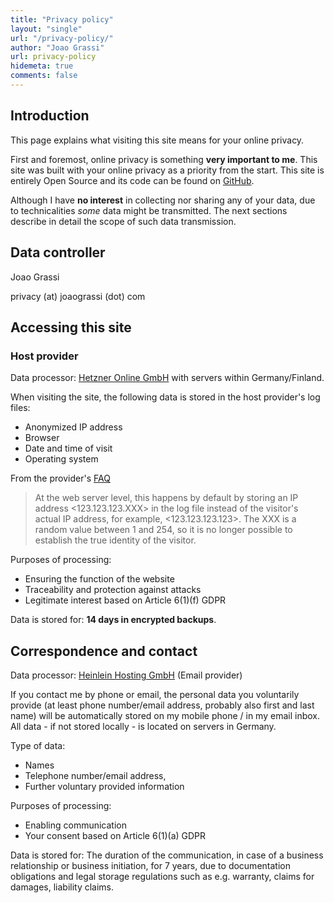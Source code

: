 ```yaml
---
title: "Privacy policy"
layout: "single"
url: "/privacy-policy/"
author: "Joao Grassi"
url: privacy-policy
hidemeta: true
comments: false
---
```


## Introduction

This page explains what visiting this site means for your online privacy.

First and foremost, online privacy is something **very important to me**. This site was built with your online privacy
as a priority from the start. This site is entirely Open Source and its code can be found on [GitHub](https://github.com/joaopgrassi/blog).

Although I have **no interest** in collecting nor sharing any of your data, due to technicalities *some* data might be transmitted.
The next sections describe in detail the scope of such data transmission.

## Data controller

Joao Grassi

privacy (at) joaograssi (dot) com

## Accessing this site

### Host provider

Data processor: [Hetzner Online GmbH](https://www.hetzner.com/legal/legal-notice) with servers within Germany/Finland.

When visiting the site, the following data is stored in the host provider's log files:

- Anonymized IP address
- Browser
- Date and time of visit
- Operating system

From the provider's [FAQ](https://docs.hetzner.com/general/general-terms-and-conditions/data-privacy-faq/#which-data-is-stored-in-the-log-files)

> At the web server level, this happens by default by storing an IP address <123.123.123.XXX> in the log file
> instead of the visitor's actual IP address, for example, <123.123.123.123>. The XXX is a random value between 1 and 254,
> so it is no longer possible to establish the true identity of the visitor.

Purposes of processing:

- Ensuring the function of the website
- Traceability and protection against attacks
- Legitimate interest based on Article 6(1)(f) GDPR

Data is stored for: **14 days in encrypted backups**.

## Correspondence and contact

Data processor: [Heinlein Hosting GmbH](https://mailbox.org/en/legal-information) (Email provider)

If you contact me by phone or email, the personal data you voluntarily provide (at least phone number/email address, probably also first and last name)
will be automatically stored on my mobile phone / in my email inbox. All data - if not stored locally - is located on servers in Germany.
 
Type of data: 
- Names
- Telephone number/email address, 
- Further voluntary provided information

Purposes of processing:
- Enabling communication
- Your consent based on Article 6(1)(a) GDPR

Data is stored for: The duration of the communication, in case of a business relationship or business initiation, for 7 years, due to documentation obligations and legal storage regulations such as e.g. warranty, claims for damages, liability claims.
